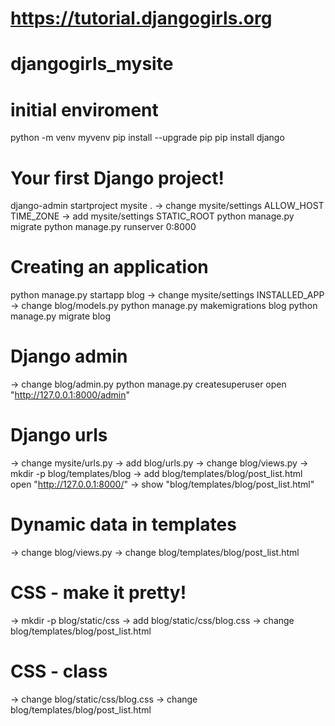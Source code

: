 
# https://tutorial.djangogirls.org
# djangogirls_mysite
# initial enviroment
python -m venv myvenv 
pip install --upgrade pip
pip install django

# Your first Django project!
django-admin startproject mysite . 
  -> change mysite/settings
   	ALLOW_HOST
	TIME_ZONE
  -> add mysite/settings
  	STATIC_ROOT
python manage.py migrate
python manage.py runserver 0:8000

# Creating an application
python manage.py startapp blog
  -> change mysite/settings
	INSTALLED_APP
  -> change blog/models.py
python manage.py makemigrations blog
python manage.py migrate blog

# Django admin
  -> change blog/admin.py
python manage.py createsuperuser
open "http://127.0.0.1:8000/admin"

# Django urls
  -> change mysite/urls.py
  -> add blog/urls.py
  -> change blog/views.py
  -> mkdir -p blog/templates/blog
  -> add blog/templates/blog/post_list.html
open "http://127.0.0.1:8000/" 
  -> show "blog/templates/blog/post_list.html"

# Dynamic data in templates
  -> change blog/views.py
  -> change blog/templates/blog/post_list.html

# CSS - make it pretty!
  -> mkdir -p blog/static/css
  -> add blog/static/css/blog.css
  -> change blog/templates/blog/post_list.html

# CSS - class
  -> change blog/static/css/blog.css
  -> change blog/templates/blog/post_list.html




